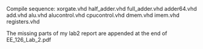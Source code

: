 Compile sequence:
xorgate.vhd half_adder.vhd full_adder.vhd adder64.vhd add.vhd alu.vhd alucontrol.vhd cpucontrol.vhd dmem.vhd imem.vhd registers.vhd

The missing parts of my lab2 report are appended at the end of EE_126_Lab_2.pdf
